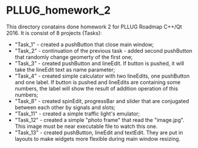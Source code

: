 # PLLUG_homework_2
This directory conatains done homework 2 for PLLUG Roadmap C++/Qt 2016. It is consist of 8 projects (Tasks):
- "Task_1" - created a pushButton that close main window;
- "Task_2" - continuation of the previous task - added second pushButton that randomly change geomerty of the first one;
- "Task_3" - created pushButton and lineEdit. If button is pushed, it will take the lineEdit text as name parameter;
- "Task_4" - created simple calculator with two lineEdits, one pushButton and one label. If button is pushed and lineEdits are containing
some numbers, the label will show the result of addition operation of this numbers;
- "Task_8" - created spinEdit, progressBar and slider that are conjugated between each other by signals and slots;
- "Task_11" - created a simple traffic light's emulator;
- "Task_12" - created a simple "photo frame" that read the "image.jpg". This image must be near executable file to watch this one.
- "Task_13" - created pushButton, lineEdit and textEdit. They are put in layouts to make widgets more flexible during main window resizing.
